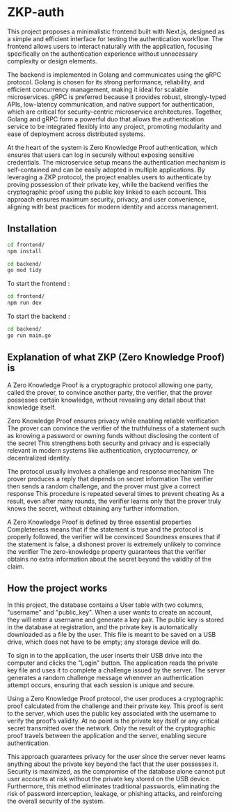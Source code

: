 # ZKP-auth

This project proposes a minimalistic frontend built with Next.js, designed as a simple and efficient interface for testing the authentication workflow. The frontend allows users to interact naturally with the application, focusing specifically on the authentication experience without unnecessary complexity or design elements.

The backend is implemented in Golang and communicates using the gRPC protocol. Golang is chosen for its strong performance, reliability, and efficient concurrency management, making it ideal for scalable microservices. gRPC is preferred because it provides robust, strongly-typed APIs, low-latency communication, and native support for authentication, which are critical for security-centric microservice architectures. Together, Golang and gRPC form a powerful duo that allows the authentication service to be integrated flexibly into any project, promoting modularity and ease of deployment across distributed systems.

At the heart of the system is Zero Knowledge Proof authentication, which ensures that users can log in securely without exposing sensitive credentials. The microservice setup means the authentication mechanism is self-contained and can be easily adopted in multiple applications. By leveraging a ZKP protocol, the project enables users to authenticate by proving possession of their private key, while the backend verifies the cryptographic proof using the public key linked to each account. This approach ensures maximum security, privacy, and user convenience, aligning with best practices for modern identity and access management.

## Installation

```bash
cd frontend/
npm install

cd backend/
go mod tidy
```

To start the frontend :

```bash
cd frontend/
npm run dev
```

To start the backend :

```bash
cd backend/
go run main.go
```

## Explanation of what ZKP (Zero Knowledge Proof) is

A Zero Knowledge Proof is a cryptographic protocol allowing one party, called the prover, to convince another party, the verifier, that the prover possesses certain knowledge, without revealing any detail about that knowledge itself.

Zero Knowledge Proof ensures privacy while enabling reliable verification The prover can convince the verifier of the truthfulness of a statement such as knowing a password or owning funds without disclosing the content of the secret This strengthens both security and privacy and is especially relevant in modern systems like authentication, cryptocurrency, or decentralized identity.

The protocol usually involves a challenge and response mechanism The prover produces a reply that depends on secret information The verifier then sends a random challenge, and the prover must give a correct response This procedure is repeated several times to prevent cheating As a result, even after many rounds, the verifier learns only that the prover truly knows the secret, without obtaining any further information.

A Zero Knowledge Proof is defined by three essential properties Completeness means that if the statement is true and the protocol is properly followed, the verifier will be convinced Soundness ensures that if the statement is false, a dishonest prover is extremely unlikely to convince the verifier The zero-knowledge property guarantees that the verifier obtains no extra information about the secret beyond the validity of the claim.

## How the project works

In this project, the database contains a User table with two columns, "username" and "public_key". When a user wants to create an account, they will enter a username and generate a key pair. The public key is stored in the database at registration, and the private key is automatically downloaded as a file by the user. This file is meant to be saved on a USB drive, which does not have to be empty; any storage device will do.

To sign in to the application, the user inserts their USB drive into the computer and clicks the "Login" button. The application reads the private key file and uses it to complete a challenge issued by the server. The server generates a random challenge message whenever an authentication attempt occurs, ensuring that each session is unique and secure.

Using a Zero Knowledge Proof protocol, the user produces a cryptographic proof calculated from the challenge and their private key. This proof is sent to the server, which uses the public key associated with the username to verify the proof’s validity. At no point is the private key itself or any critical secret transmitted over the network. Only the result of the cryptographic proof travels between the application and the server, enabling secure authentication.

This approach guarantees privacy for the user since the server never learns anything about the private key beyond the fact that the user possesses it. Security is maximized, as the compromise of the database alone cannot put user accounts at risk without the private key stored on the USB device. Furthermore, this method eliminates traditional passwords, eliminating the risk of password interception, leakage, or phishing attacks, and reinforcing the overall security of the system.
